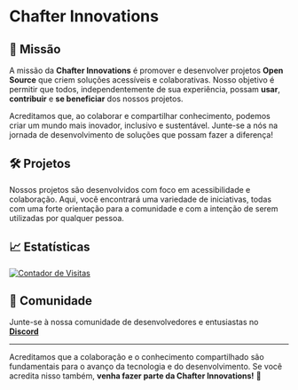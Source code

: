 # Chafter Innovations

## 🚀 Missão

A missão da **Chafter Innovations** é promover e desenvolver projetos **Open Source** que criem soluções acessíveis e colaborativas. Nosso objetivo é permitir que todos, independentemente de sua experiência, possam **usar**, **contribuir** e **se beneficiar** dos nossos projetos.

Acreditamos que, ao colaborar e compartilhar conhecimento, podemos criar um mundo mais inovador, inclusivo e sustentável. Junte-se a nós na jornada de desenvolvimento de soluções que possam fazer a diferença!

## 🛠️ Projetos

Nossos projetos são desenvolvidos com foco em acessibilidade e colaboração. Aqui, você encontrará uma variedade de iniciativas, todas com uma forte orientação para a comunidade e com a intenção de serem utilizadas por qualquer pessoa.

## 📈 Estatísticas

[![Contador de Visitas](https://profile-counter.glitch.me/%7BChafterInnovations%7D/count.svg)](https://github.com/ChafterInnovations)

## 💬 Comunidade

Junte-se à nossa comunidade de desenvolvedores e entusiastas no **[Discord](https://discord.gg/YZAWk3Gjaq)**

---

Acreditamos que a colaboração e o conhecimento compartilhado são fundamentais para o avanço da tecnologia e do desenvolvimento. Se você acredita nisso também, **venha fazer parte da Chafter Innovations!** 🚀
